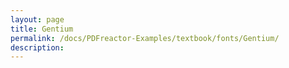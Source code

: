 ```yaml
---
layout: page
title: Gentium
permalink: /docs/PDFreactor-Examples/textbook/fonts/Gentium/
description: 
---
```





